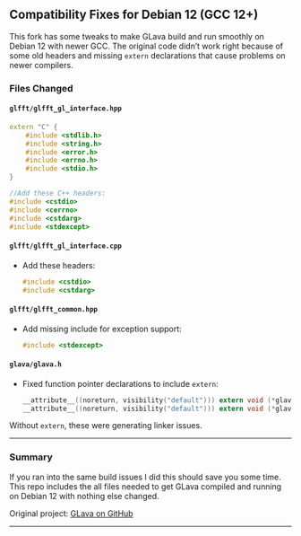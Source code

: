 ## Compatibility Fixes for Debian 12 (GCC 12+)

This fork has some tweaks to make GLava build and run smoothly on Debian 12 with newer GCC. The original code didn’t work right because of some old headers and missing `extern` declarations that cause problems on newer compilers.

### Files Changed

#### `glfft/glfft_gl_interface.hpp`

  ```cpp
  extern "C" {
      #include <stdlib.h>
      #include <string.h>
      #include <error.h>
      #include <errno.h>
      #include <stdio.h>
  }

  //Add these C++ headers:
  #include <cstdio>
  #include <cerrno>
  #include <cstdarg>
  #include <stdexcept>
```

#### `glfft/glfft_gl_interface.cpp`

* Add these headers:

  ```cpp
  #include <cstdio>
  #include <cstdarg> 
  ```

#### `glfft/glfft_common.hpp`

* Add missing include for exception support:

  ```cpp
  #include <stdexcept>
  ```

#### `glava/glava.h`

* Fixed function pointer declarations to include `extern`:

  ```c
  __attribute__((noreturn, visibility("default"))) extern void (*glava_abort)(void);
  __attribute__((noreturn, visibility("default"))) extern void (*glava_return)(void);
  ```

Without `extern`, these were generating linker issues.

---

### Summary

If you ran into the same build issues I did this should save you some time. This repo includes the all files needed to get GLava compiled and running on Debian 12 with nothing else changed.

Original project: [GLava on GitHub](https://github.com/jarcode-foss/glava)

---
